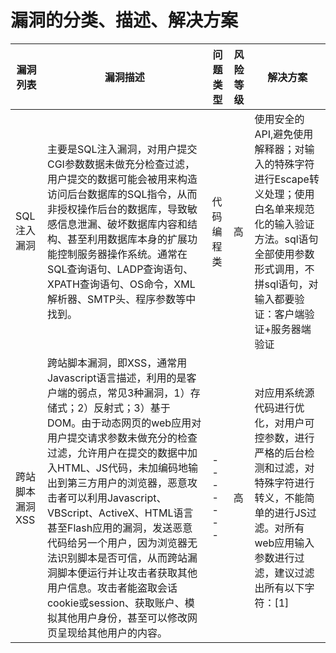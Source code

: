 # 漏洞的分类、描述、解决方案

| 漏洞列表 | 漏洞描述 | 问题类型 | 风险等级 | 解决方案 |
| ------- | ------- | ------- | -- | ------- | 
| SQL注入漏洞	| 主要是SQL注入漏洞，对用户提交CGI参数数据未做充分检查过滤，用户提交的数据可能会被用来构造访问后台数据库的SQL指令，从而非授权操作后台的数据库，导致敏感信息泄漏、破坏数据库内容和结构、甚至利用数据库本身的扩展功能控制服务器操作系统。通常在SQL查询语句、LADP查询语句、XPATH查询语句、OS命令，XML解析器、SMTP头、程序参数等中找到。| 代码编程类 | 高 | 使用安全的API,避免使用解释器；对输入的特殊字符进行Escape转义处理；使用白名单来规范化的输入验证方法。sql语句全部使用参数形式调用，不拼sql语句，对输入都要验证：客户端验证+服务器端验证 |  
| 跨站脚本漏洞XSS	| 跨站脚本漏洞，即XSS，通常用Javascript语言描述，利用的是客户端的弱点，常见3种漏洞，1）存储式；2）反射式；3）基于DOM。由于动态网页的web应用对用户提交请求参数未做充分的检查过滤，允许用户在提交的数据中加入HTML、JS代码，未加编码地输出到第三方用户的浏览器，恶意攻击者可以利用Javascript、VBScript、ActiveX、HTML语言甚至Flash应用的漏洞，发送恶意代码给另一个用户，因为浏览器无法识别脚本是否可信，从而跨站漏洞脚本便运行并让攻击者获取其他用户信息。攻击者能盗取会话cookie或session、获取账户、模拟其他用户身份，甚至可以修改网页呈现给其他用户的内容。 | ------- | 高 | 对应用系统源代码进行优化，对用户可控参数，进行严格的后台检测和过滤，对特殊字符进行转义，不能简单的进行JS过滤。对所有web应用输入参数进行过滤，建议过滤出所有以下字符：[1] |（竖线符号）[2] &（&符号）[3];（分号）[4] $（美元符号）[5] %（百分比符号）[6] @（at 符号）[7] '（单引号）[8] "（引号）[9] \'（反斜杠转义单引号）[10] \"（反斜杠转义引号）[11] <>（尖括号）[12] ()（括号）[13] +（加号）[14] CR（回车符，ASCII 0x0d）[15] LF（换行，ASCII 0x0a）[16] ,（逗号）[17] \（反斜杠）或者对特殊字符进行html编码，例如php中的htmlspecialchars()这样的函数。| 






